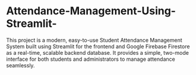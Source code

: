 # Attendance-Management-Using-Streamlit-
This project is a modern, easy-to-use Student Attendance Management System built using Streamlit for the frontend and Google Firebase Firestore as a real-time, scalable backend database. It provides a simple, two-mode interface for both students and administrators to manage attendance seamlessly.
